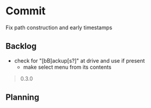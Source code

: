 # Commit

Fix path construction and early timestamps

## Backlog

- check for "[bB]ackup[s?]" at drive and use if present
  - make select menu from its contents

> 0.3.0

## Planning
